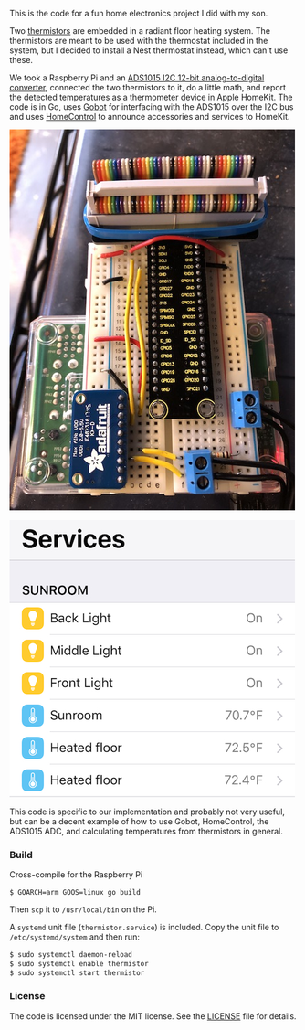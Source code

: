 This is the code for a fun home electronics project I did with my son.

Two [thermistors](https://en.wikipedia.org/wiki/Thermistor) are
embedded in a radiant floor heating system.  The thermistors are meant
to be used with the thermostat included in the system, but I decided
to install a Nest thermostat instead, which can't use these.

We took a Raspberry Pi and an [ADS1015 I2C 12-bit analog-to-digital
converter](https://www.adafruit.com/product/1083), connected the two
thermistors to it, do a little math, and report the detected
temperatures as a thermometer device in Apple HomeKit.  The code is in
Go, uses [Gobot](https://gobot.io) for interfacing with the ADS1015
over the I2C bus and uses [HomeControl](https://github.com/brutella/hc)
to announce accessories and services to HomeKit.

![The finished product](thermistor-rpi.jpg)

![Values in the Home app](thermistor-ios.jpg)

This code is specific to our implementation and probably not very
useful, but can be a decent example of how to use Gobot, HomeControl,
the ADS1015 ADC, and calculating temperatures from thermistors in
general.

### Build

Cross-compile for the Raspberry Pi

    $ GOARCH=arm GOOS=linux go build

Then `scp` it to `/usr/local/bin` on the Pi.

A `systemd` unit file (`thermistor.service`) is included.  Copy the
unit file to `/etc/systemd/system` and then run:

    $ sudo systemctl daemon-reload
    $ sudo systemctl enable thermistor
    $ sudo systemctl start thermistor

### License

The code is licensed under the MIT license.  See the
[LICENSE](LICENSE) file for details.
